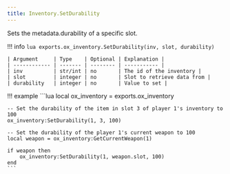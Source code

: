 ```yaml
---
title: Inventory.SetDurability
---
```

Sets the metadata.durability of a specific slot.

!!! info
	```lua
	exports.ox_inventory.SetDurability(inv, slot, durability)
	```

	| Argument     | Type    | Optional | Explanation |
	| ------------ | ------- | -------- | ----------- |
	| inv          | str/int | no       | The id of the inventory |
	| slot         | integer | no       | Slot to retrieve data from |
	| durability   | integer | no       | Value to set |

!!! example
	```lua
	local ox_inventory = exports.ox_inventory

	-- Set the durability of the item in slot 3 of player 1's inventory to 100
	ox_inventory:SetDurability(1, 3, 100)

	-- Set the durability of the player 1's current weapon to 100
	local weapon = ox_inventory:GetCurrentWeapon(1)

	if weapon then
		ox_inventory:SetDurability(1, weapon.slot, 100)
	end
	```